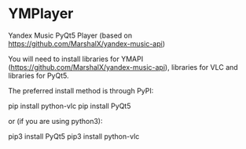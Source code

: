 # YMPlayer
Yandex Music PyQt5 Player (based on https://github.com/MarshalX/yandex-music-api)

You will need to install libraries for YMAPI (https://github.com/MarshalX/yandex-music-api), libraries for VLC and libraries for PyQt5.

The preferred install method is through PyPI:

pip install python-vlc
pip install PyQt5

or (if you are using python3):

pip3 install PyQt5
pip3 install python-vlc
